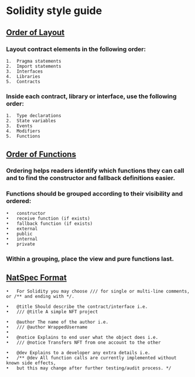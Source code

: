 # Solidity style guide
## [Order of Layout](https://docs.soliditylang.org/en/v0.8.13/style-guide.html#order-of-layout)
### Layout contract elements in the following order:
	1.	Pragma statements
	2.	Import statements
	3.	Interfaces
	4.	Libraries
	5.	Contracts
### Inside each contract, library or interface, use the following order:
	1.	Type declarations
	2.	State variables
	3.	Events
	4.	Modifiers
	5.	Functions
## [Order of Functions](https://docs.soliditylang.org/en/v0.8.13/style-guide.html#order-of-functions)
### Ordering helps readers identify which functions they can call and to find the constructor and fallback definitions easier.
### Functions should be grouped according to their visibility and ordered:
	•	constructor
	•	receive function (if exists)
	•	fallback function (if exists)
	•	external
	•	public
	•	internal
	•	private
### Within a grouping, place the view and pure functions last.
## [NatSpec Format](https://docs.soliditylang.org/en/v0.8.13/natspec-format.html#)
	•	For Solidity you may choose /// for single or multi-line comments, or /** and ending with */.
	
	•	@title Should describe the contract/interface i.e. 
	•	/// @title A simple NFT project
	
	•	@author The name of the author i.e.
	•	/// @author WrappedUsername
	•	
	•	@notice Explains to end user what the object does i.e.
	•	/// @notice Transfers NFT from one account to the other
	
	•	@dev Explains to a developer any extra details i.e.
	•	/** @dev All function calls are currently implemented without known side effects,  
	•	but this may change after further testing/audit process. */
